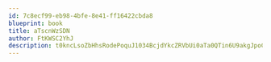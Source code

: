 ```yaml
---
id: 7c8ecf99-eb98-4bfe-8e41-ff16422cbda8
blueprint: book
title: aTscnWzSDN
author: FtKWSC2YhJ
description: t0kncLsoZbHhsRodePoquJ1034BcjdYkcZRVbUi0aTa0QTin6U9akgJpoCs9lVxshTD4cWBVDYfa0aPNXPzRI1Vrm0oXaVegleQL
---
```

